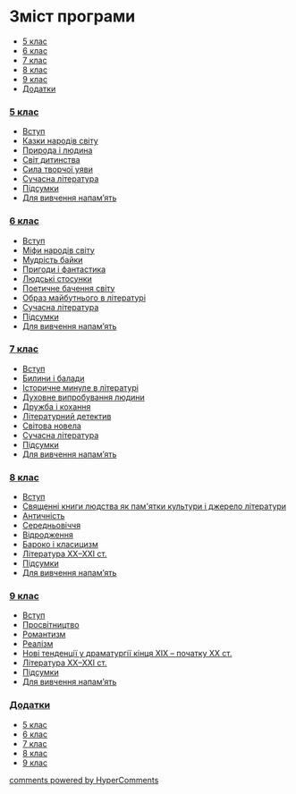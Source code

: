 <div id="hypercomments_widget" class="js-hypercomments-widget invisible"></div>

<h1>Зміст програми</h1>

<div>
  <!-- Nav tabs -->
  <ul class="nav nav-tabs" role="tablist">
    <li role="presentation" class="active"><a href="#home" aria-controls="home" role="tab" data-toggle="tab">5 клас</a></li>
    <li role="presentation"><a href="#menu2" aria-controls="menu2" role="tab" data-toggle="tab">6 клас</a></li>
    <li role="presentation"><a href="#menu3" aria-controls="menu3" role="tab" data-toggle="tab">7 клас</a></li>
    <li role="presentation"><a href="#menu4" aria-controls="menu3" role="tab" data-toggle="tab">8 клас</a></li>
    <li role="presentation"><a href="#menu5" aria-controls="menu3" role="tab" data-toggle="tab">9 клас</a></li>
    <li role="presentation"><a href="#menu6" aria-controls="menu3" role="tab" data-toggle="tab">Додатки</a></li>
  </ul>
  <!-- Tab panes -->
	<div class="tab-content">
	    <div role="tabpanel" class="tab-pane active" id="home">
	    	<h3><a href="./1/5_klas.html">5 клас</a></h3>
		    <ul class="articles" type="disc">
		        <li><a href="1/vstup.md">Вступ</a></li>
    <li><a href="1/kazky_narodyv_svytu.md">Казки народів світу</a></li>
    <li><a href="1/pryroda_ta_lyudyna.md">Природа і людина</a></li>
    <li><a href="1/svyt_dytynstva.md">Світ дитинства</a></li>
    <li><a href="1/syla_tvorchoyu_uyavy.md">Сила творчої уяви</a></li>
    <li><a href="1/suchasna_lyteratura.md">Сучасна література</a></li>
    <li><a href="1/pydsumky.md">Підсумки</a></li>
    <li><a href="1/na_pamyat.md">Для вивчення напам’ять</a></li>
	        </ul>
       	</div>
      <div role="tabpanel" class="tab-pane" id="menu2">
	    	<h3><a href="./2/6_klas.html">6 клас</a></h3>
            <ul class="articles" type="disc">
			    <li><a href="2/vstup.md">Вступ</a></li>
			    <li><a href="2/mify_narodyv_svytu.md">Міфи народів світу</a></li>
			    <li><a href="2/mudryst_bayky.md">Мудрість байки</a></li>
			    <li><a href="2/prygody_ta_fantastyka.md">Пригоди і фантастика</a></li>
			    <li><a href="2/ludsky_stosunky.md">Людські стосунки</a></li>
			    <li><a href="2/poetychne_bakhennya_svytu.md">Поетичне бачення світу</a></li>
			    <li><a href="2/obraz_maybutnogo_v_lyteratury.md">Образ майбутнього в літературі</a></li>
			    <li><a href="2/suchasna_lyteratura.md">Сучасна література</a></li>
			    <li><a href="2/pydsumky.md">Підсумки</a></li>
			    <li><a href="2/na_pamyat.md">Для вивчення напам’ять</a></li>
		            </ul>
		        </div>
        <div role="tabpanel" class="tab-pane" id="menu3">
	    	<h3><a href="./3/7_klas.html">7 клас</a></h3>
            <ul class="articles" type="disc">
			    <li><a href="3/vstup.md">Вступ</a></li>
			    <li><a href="3/bylyny_ta_balady.md">Билини і балади</a></li>
			    <li><a href="3/ist_mynule_v_literatury.md">Історичне минуле в літературі</a></li>
			    <li><a href="3/dukhovne_vyprobuvannya_ludyny.md">Духовне випробування людини</a></li>
			    <li><a href="3/druzhba_ta_kokhannya.md">Дружба і кохання</a></li>
			    <li><a href="3/lit_detectyv.md">Літературний детектив</a></li>
			    <li><a href="3/svytova_novela.md">Світова новела</a></li>
			    <li><a href="3/suchasna_lyteratura.md">Сучасна література</a></li>
			    <li><a href="3/pydsumky.md">Підсумки</a></li>
			    <li><a href="3/na_pamyat.md">Для вивчення напам’ять</a></li>
		    </ul>
		</div>
		<div role="tabpanel" class="tab-pane" id="menu4">
	    	<h3><a href="./4/8_klas.html">8 клас</a></h3>
            <ul class="articles" type="disc">
			    <li><a href="4/vstup.md">Вступ</a></li>
			    <li><a href="4/svyaskhenny_knygy_ludstva.md">Священні книги людства як пам'ятки культури і джерело літератури</a></li>
			    <li><a href="4/antychnyst.md">Античність</a></li>
			    <li><a href="4/serednyovychhya.md">Середньовіччя</a></li>
			    <li><a href="4/vydrodzhennya.md">Відродження</a></li>
			    <li><a href="4/baroko_ta_klasycyzm.md">Бароко і класицизм</a></li>
			    <li><a href="4/suchasna_lyteratura.md">Література XX–XXI ст.</a></li>
			    <li><a href="4/pydsumky.md">Підсумки</a></li>
			    <li><a href="4/na_pamyat.md">Для вивчення напам’ять</a></li>
            </ul>
        </div>
        <div role="tabpanel" class="tab-pane" id="menu5">
	    	<h3><a href="./5/9_klas.html">9 клас</a></h3>
            <ul class="articles" type="disc">
			    <li><a href="5/vstup.md">Вступ</a></li>
			    <li><a href="5/prosvytnyctvo.md">Просвітництво</a></li>
			    <li><a href="5/romantyzm.md">Романтизм</a></li>
			    <li><a href="5/realysm.md">Реалізм</a></li>
			    <li><a href="5/dramaturgiya.md">Нові тенденції у драматургії кінця XIX – початку XX ст.</a></li>
			    <li><a href="5/suchasna_lyteratura.md">Література XX–XXI ст.</a></li>
			    <li><a href="5/pydsumky.md">Підсумки</a></li>
			    <li><a href="5/na_pamyat.md">Для вивчення напам’ять</a></li>
		    </ul>
		</div>
        <div role="tabpanel" class="tab-pane" id="menu6">
	    	<h3><a href="./6/dodatok1.html">Додатки</a></h3>
            <ul class="articles" type="disc">
			    <li><a href="6/5_klas.md">5 клас</a></li>
			    <li><a href="6/6_klas.md">6 клас</a></li>
			    <li><a href="6/7_klas.md">7 клас</a></li>
			    <li><a href="6/8_klas.md">8 клас</a></li>
			    <li><a href="6/9_klas.md">9 клас</a></li>
			</ul>
        </div>
    </div>
</div>

<div class="js-hypercomments-container">
<a href="http://hypercomments.com" class="hc-link" title="comments widget">comments powered by HyperComments</a>
</div>